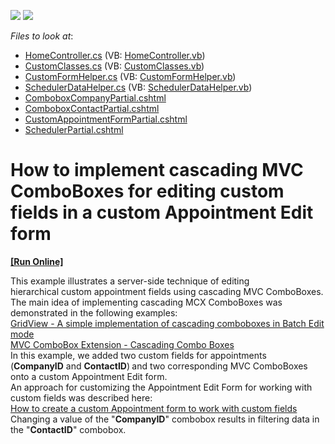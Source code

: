 <!-- default badges list -->
[![](https://img.shields.io/badge/Open_in_DevExpress_Support_Center-FF7200?style=flat-square&logo=DevExpress&logoColor=white)](https://supportcenter.devexpress.com/ticket/details/T479780)
[![](https://img.shields.io/badge/📖_How_to_use_DevExpress_Examples-e9f6fc?style=flat-square)](https://docs.devexpress.com/GeneralInformation/403183)
<!-- default badges end -->
<!-- default file list -->
*Files to look at*:

* [HomeController.cs](./CS/DevExpressMvcApplication1/Controllers/HomeController.cs) (VB: [HomeController.vb](./VB/DevExpressMvcApplication1/Controllers/HomeController.vb))
* [CustomClasses.cs](./CS/DevExpressMvcApplication1/Models/CustomClasses.cs) (VB: [CustomClasses.vb](./VB/DevExpressMvcApplication1/Models/CustomClasses.vb))
* [CustomFormHelper.cs](./CS/DevExpressMvcApplication1/Models/CustomFormHelper.cs) (VB: [CustomFormHelper.vb](./VB/DevExpressMvcApplication1/Models/CustomFormHelper.vb))
* [SchedulerDataHelper.cs](./CS/DevExpressMvcApplication1/Models/SchedulerDataHelper.cs) (VB: [SchedulerDataHelper.vb](./VB/DevExpressMvcApplication1/Models/SchedulerDataHelper.vb))
* [ComboboxCompanyPartial.cshtml](./CS/DevExpressMvcApplication1/Views/Home/ComboboxCompanyPartial.cshtml)
* [ComboboxContactPartial.cshtml](./CS/DevExpressMvcApplication1/Views/Home/ComboboxContactPartial.cshtml)
* [CustomAppointmentFormPartial.cshtml](./CS/DevExpressMvcApplication1/Views/Home/CustomAppointmentFormPartial.cshtml)
* [SchedulerPartial.cshtml](./CS/DevExpressMvcApplication1/Views/Home/SchedulerPartial.cshtml)
<!-- default file list end -->
# How to implement cascading MVC ComboBoxes for editing custom fields in a custom Appointment Edit form
<!-- run online -->
**[[Run Online]](https://codecentral.devexpress.com/t479780/)**
<!-- run online end -->


This example illustrates a server-side technique of editing hierarchical custom appointment fields using cascading MVC ComboBoxes.<br>The main idea of implementing cascading MCX ComboBoxes was demonstrated in the following examples:<br><a href="https://www.devexpress.com/Support/Center/p/T155879">GridView - A simple implementation of cascading comboboxes in Batch Edit mode</a><br><a href="https://www.devexpress.com/Support/Center/p/E2844">MVC ComboBox Extension - Cascading Combo Boxes</a><br>In this example, we added two custom fields for appointments (<strong>CompanyID</strong> and <strong>ContactID</strong>)<strong> </strong>and two corresponding MVC ComboBoxes onto a custom Appointment Edit form. <br>An approach for customizing the Appointment Edit Form for working with custom fields was described here:<br><a href="https://www.devexpress.com/Support/Center/p/t153478">How to create a custom Appointment form to work with custom fields</a><br>Changing a value of the "<strong>CompanyID</strong>" combobox results in filtering data in the "<strong>ContactID</strong>" combobox.

<br/>


